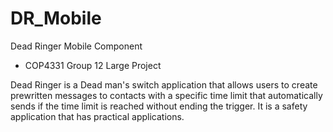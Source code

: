 # DR_Mobile
Dead Ringer Mobile Component

- COP4331 Group 12 Large Project

Dead Ringer is a Dead man's switch application that allows users to create prewritten messages to contacts with a specific time limit that automatically sends if the time limit is reached without ending the trigger. It is a safety application that has practical applications.
